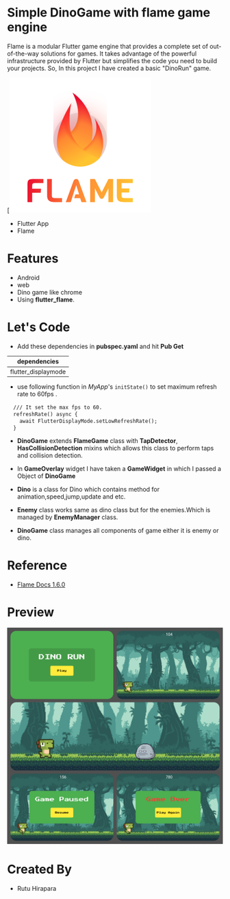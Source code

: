 # Simple DinoGame with flame game engine

Flame is a modular Flutter game engine that provides a complete set of out-of-the-way solutions for games. It takes advantage of the powerful infrastructure provided by Flutter but simplifies the code you need to build your projects.
So, In this project I have created a basic "DinoRun" game.

[![Flame logo](https://github.com/rp3110/dinogame-flutter-flame/blob/main/screenshot/flame_logo.png "Flame logo")

- Flutter App
- Flame


# Features
- Android
- web
- Dino game like chrome
- Using **flutter_flame**.




# Let's Code
- Add these dependencies in **pubspec.yaml** and hit **Pub Get**


|     dependencies             |
|------------------------------|
|     flutter_displaymode      |

- use following function in *MyApp*'s ```initState()``` to set maximum refresh rate to 60fps .
  
```
  /// It set the max fps to 60.
  refreshRate() async {
    await FlutterDisplayMode.setLowRefreshRate();
  }
``` 

- **DinoGame** extends **FlameGame** class with **TapDetector**, **HasCollisionDetection** mixins which allows this class to perform taps and collision detection.
- In **GameOverlay** widget I have taken a **GameWidget** in which I passed a Object of **DinoGame**

- **Dino** is a class for Dino which contains method for animation,speed,jump,update and etc.
- **Enemy** class works same as dino class but for the enemies.Which is managed by **EnemyManager** class.
- **DinoGame** class manages all components of game either it is enemy or dino.

# Reference
-  [Flame Docs 1.6.0](https://docs.flame-engine.org/1.6.0/ "Flame Docs 1.6.0")

# Preview
[![Preview](https://github.com/rp3110/dinogame-flutter-flame/blob/main/screenshot/preview_ss.png "Preview")](https://github.com/rp3110/dinogame-flutter-flame/blob/main/screenshot/preview_ss.png "Preview")
# Created By
- Rutu Hirapara

